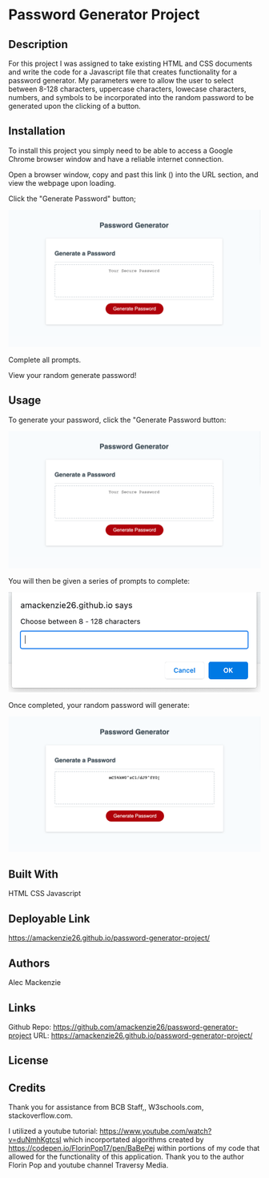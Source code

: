# Password Generator Project

## Description

For this project I was assigned to take existing HTML and CSS documents and write the code for a Javascript file that creates functionality for a password generator. My parameters were to allow the user to select between 8-128 characters, uppercase characters, lowecase characters, numbers, and symbols to be incorporated into the random password to be generated upon the clicking of a button.

## Installation

To install this project you simply need to be able to access a Google Chrome browser window and have a reliable internet connection. 

Open a browser window, copy and past this link () into the URL section, and view the webpage upon loading. 

Click the "Generate Password" button;

![nav](images/screenshot1.png)

Complete all prompts.

View your random generate password!

## Usage

To generate your password, click the "Generate Password button:

![nav](images/screenshot1.png)

You will then be given a series of prompts to complete:

![nav](images/screenshot2.png)

Once completed, your random password will generate:

![nav](images/screenshot3.png)

 
## Built With

HTML
CSS
Javascript

## Deployable Link

https://amackenzie26.github.io/password-generator-project/

## Authors

Alec Mackenzie

## Links

Github Repo: https://github.com/amackenzie26/password-generator-project
URL: https://amackenzie26.github.io/password-generator-project/

## License

    
## Credits

Thank you for assistance from BCB Staff,, W3schools.com, stackoverflow.com.

I utilized a youtube tutorial: https://www.youtube.com/watch?v=duNmhKgtcsI which incorportated algorithms created by https://codepen.io/FlorinPop17/pen/BaBePej within portions of my code that allowed for the functionality of this application. Thank you to the author Florin Pop and youtube channel Traversy Media.
